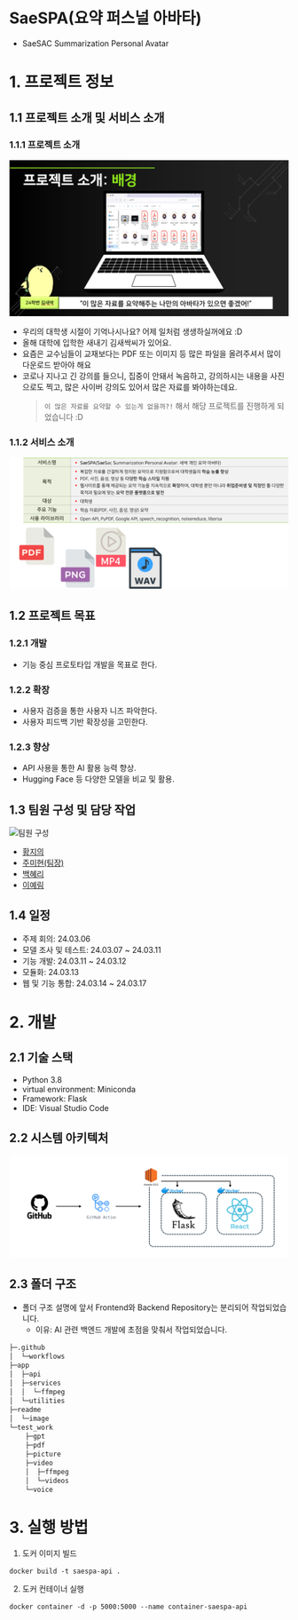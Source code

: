 # SaeSPA(요약 퍼스널 아바타)

- SaeSAC Summarization Personal Avatar

# 1. 프로젝트 정보

## 1.1 프로젝트 소개 및 서비스 소개

### 1.1.1 프로젝트 소개

![프로젝트 소개/배경](./readme/image/project.png)

- 우리의 대학생 시절이 기억나시나요? 어제 일처럼 생생하실꺼에요 :D
- 올해 대학에 입학한 새내기 김새싹씨가 있어요.
- 요즘은 교수님들이 교재보다는 PDF 또는 이미지 등 많은 파일을 올려주셔서 많이 다운로드 받아야 해요
- 코로나 지나고 긴 강의를 들으니, 집중이 안돼서 녹음하고, 강의하시는 내용을 사진으로도 찍고, 많은 사이버 강의도 있어서 많은 자료를 봐야하는데요.
  > `이 많은 자료를 요약할 수 있는게 없을까?!` 해서 해당 프로젝트를 진행하게 되었습니다 :D

### 1.1.2 서비스 소개

![서비스 소개](./readme/image/service.png)

## 1.2 프로젝트 목표

### 1.2.1 개발

- 기능 중심 프로토타입 개발을 목표로 한다.

### 1.2.2 확장

- 사용자 검증을 통한 사용자 니즈 파악한다.
- 사용자 피드백 기반 확장성을 고민한다.

### 1.2.3 향상

- API 사용을 통한 AI 활용 능력 향상.
- Hugging Face 등 다양한 모델을 비교 및 활용.

## 1.3 팀원 구성 및 담당 작업

![팀원 구성](./readme/image/team_member.png)

- [황지의](https://github.com/jieui)
- [주미현(팀장)](https://github.com/jjoy-joooo)
- [백혜리](https://github.com/hundredTweety)
- [이예림](https://github.com/ppyeohaejangguk)

## 1.4 일정

- 주제 회의: 24.03.06
- 모델 조사 및 테스트: 24.03.07 ~ 24.03.11
- 기능 개발: 24.03.11 ~ 24.03.12
- 모듈화: 24.03.13
- 웹 및 기능 통합: 24.03.14 ~ 24.03.17

# 2. 개발

## 2.1 기술 스택

- Python 3.8
- virtual environment: Miniconda
- Framework: Flask
- IDE: Visual Studio Code

## 2.2 시스템 아키텍처

![System architecture](./readme/image/architecture.png)

## 2.3 폴더 구조

- 폴더 구조 설명에 앞서 Frontend와 Backend Repository는 분리되어 작업되었습니다.
  - 이유: AI 관련 백엔드 개발에 초점을 맞춰서 작업되었습니다.

```
├─.github
│  └─workflows
├─app
│  ├─api
│  ├─services
│  │  └─ffmpeg
│  └─utilities
├─readme
│  └─image
└─test_work
    ├─gpt
    ├─pdf
    ├─picture
    ├─video
    │  ├─ffmpeg
    │  └─videos
    └─voice
```

# 3. 실행 방법
1. 도커 이미지 빌드
```shell
docker build -t saespa-api .
```
2. 도커 컨테이너 실행
```shell
docker container -d -p 5000:5000 --name container-saespa-api
```
